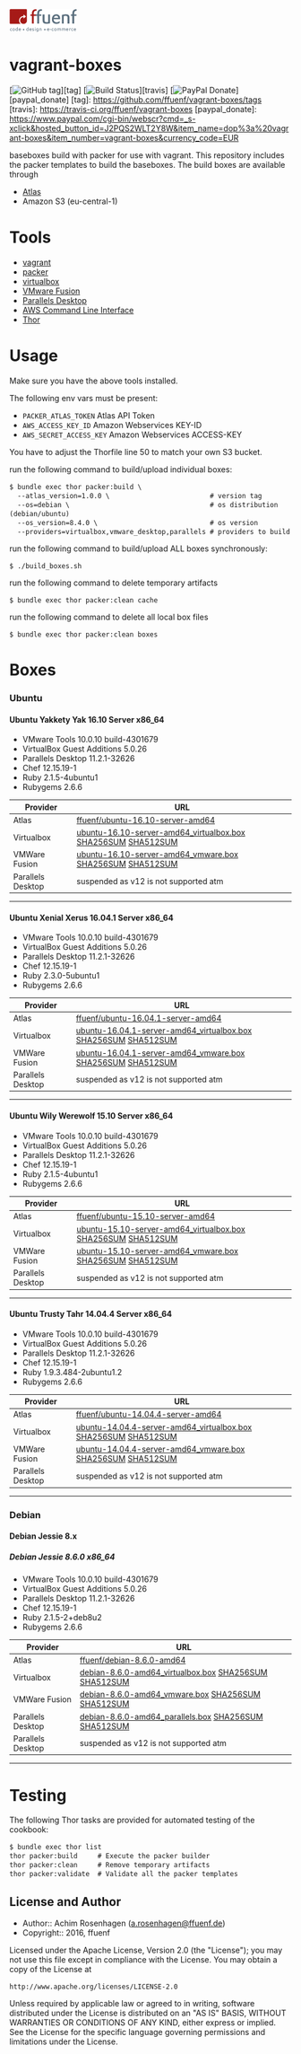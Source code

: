 <a href="http://www.ffuenf.de" title="ffuenf - code • design • e-commerce"><img src="https://github.com/ffuenf/Ffuenf_Common/blob/master/skin/adminhtml/default/default/ffuenf/ffuenf.png" alt="ffuenf - code • design • e-commerce" /></a>

vagrant-boxes
=============
[![GitHub tag](http://img.shields.io/github/tag/ffuenf/vagrant-boxes.svg)][tag]
[![Build Status](http://img.shields.io/travis/ffuenf/vagrant-boxes.svg)][travis]
[![PayPal Donate](https://img.shields.io/badge/paypal-donate-blue.svg)][paypal_donate]
[tag]: https://github.com/ffuenf/vagrant-boxes/tags
[travis]: https://travis-ci.org/ffuenf/vagrant-boxes
[paypal_donate]: https://www.paypal.com/cgi-bin/webscr?cmd=_s-xclick&hosted_button_id=J2PQS2WLT2Y8W&item_name=dop%3a%20vagrant-boxes&item_number=vagrant-boxes&currency_code=EUR

baseboxes build with packer for use with vagrant.
This repository includes the packer templates to build the baseboxes.
The build boxes are available through 

* [Atlas](https://atlas.hashicorp.com/ffuenf)
* Amazon S3 (eu-central-1)

Tools
=====

* [vagrant](http://vagrantup.com)
* [packer](http://packer.io)
* [virtualbox](https://www.virtualbox.org/)
* [VMware Fusion](http://www.vmware.com/de/products/fusion/)
* [Parallels Desktop](https://www.parallels.com/de/products/desktop/)
* [AWS Command Line Interface](http://aws.amazon.com/cli/)
* [Thor](http://whatisthor.com/)

Usage
=====

Make sure you have the above tools installed.

The following env vars must be present:
* `PACKER_ATLAS_TOKEN` Atlas API Token
* `AWS_ACCESS_KEY_ID` Amazon Webservices KEY-ID
* `AWS_SECRET_ACCESS_KEY` Amazon Webservices ACCESS-KEY

You have to adjust the Thorfile line 50 to match your own S3 bucket.

run the following command to build/upload individual boxes:
```
$ bundle exec thor packer:build \
  --atlas_version=1.0.0 \                         # version tag
  --os=debian \                                   # os distribution (debian/ubuntu)
  --os_version=8.4.0 \                            # os version
  --providers=virtualbox,vmware_desktop,parallels # providers to build
```

run the following command to build/upload ALL boxes synchronously:
```
$ ./build_boxes.sh
```

run the following command to delete temporary artifacts
```
$ bundle exec thor packer:clean cache
```

run the following command to delete all local box files
```
$ bundle exec thor packer:clean boxes
```

Boxes
=====

### Ubuntu
#### Ubuntu Yakkety Yak 16.10 Server x86_64

* VMware Tools 10.0.10 build-4301679
* VirtualBox Guest Additions 5.0.26
* Parallels Desktop 11.2.1-32626
* Chef 12.15.19-1
* Ruby 2.1.5-4ubuntu1
* Rubygems 2.6.6

| Provider          | URL                                                                                                                                                                                                                                                                                                                                                                                                             |
| ----------------- | --------------------------------------------------------------------------------------------------------------------------------------------------------------------------------------------------------------------------------------------------------------------------------------------------------------------------------------------------------------------------------------------------------------- |
| Atlas             | [ffuenf/ubuntu-16.10-server-amd64](https://atlas.hashicorp.com/ffuenf/ubuntu-16.10-server-amd64)                                                                                                                                                                                                                                                                                                                |
| Virtualbox        | [ubuntu-16.10-server-amd64_virtualbox.box](https://s3.eu-central-1.amazonaws.com/ffuenf-vagrantboxes/ubuntu/ubuntu-16.10-server-amd64_virtualbox.box) [SHA256SUM](https://s3.eu-central-1.amazonaws.com/ffuenf-vagrantboxes/ubuntu/ubuntu-16.10-server-amd64_virtualbox_SHA256SUM) [SHA512SUM](https://s3.eu-central-1.amazonaws.com/ffuenf-vagrantboxes/ubuntu/ubuntu-16.10-server-amd64_virtualbox_SHA512SUM) |
| VMWare Fusion     | [ubuntu-16.10-server-amd64_vmware.box](https://s3.eu-central-1.amazonaws.com/ffuenf-vagrantboxes/ubuntu/ubuntu-16.10-server-amd64_vmware.box) [SHA256SUM](https://s3.eu-central-1.amazonaws.com/ffuenf-vagrantboxes/ubuntu/ubuntu-16.10-server-amd64_vmware_SHA256SUM) [SHA512SUM](https://s3.eu-central-1.amazonaws.com/ffuenf-vagrantboxes/ubuntu/ubuntu-16.10-server-amd64_vmware_SHA512SUM)                 |
| Parallels Desktop | suspended as v12 is not supported atm                                                                                                                                                                                                                                                                                                                                                                           |

---

#### Ubuntu Xenial Xerus 16.04.1 Server x86_64

* VMware Tools 10.0.10 build-4301679
* VirtualBox Guest Additions 5.0.26
* Parallels Desktop 11.2.1-32626
* Chef 12.15.19-1
* Ruby 2.3.0-5ubuntu1
* Rubygems 2.6.6

| Provider          | URL                                                                                                                                                                                                                                                                                                                                                                                                                     |
| ----------------- | ----------------------------------------------------------------------------------------------------------------------------------------------------------------------------------------------------------------------------------------------------------------------------------------------------------------------------------------------------------------------------------------------------------------------- |
| Atlas             | [ffuenf/ubuntu-16.04.1-server-amd64](https://atlas.hashicorp.com/ffuenf/ubuntu-16.04.1-server-amd64)                                                                                                                                                                                                                                                                                                                    |
| Virtualbox        | [ubuntu-16.04.1-server-amd64_virtualbox.box](https://s3.eu-central-1.amazonaws.com/ffuenf-vagrantboxes/ubuntu/ubuntu-16.04.1-server-amd64_virtualbox.box) [SHA256SUM](https://s3.eu-central-1.amazonaws.com/ffuenf-vagrantboxes/ubuntu/ubuntu-16.04.1-server-amd64_virtualbox_SHA256SUM) [SHA512SUM](https://s3.eu-central-1.amazonaws.com/ffuenf-vagrantboxes/ubuntu/ubuntu-16.04.1-server-amd64_virtualbox_SHA512SUM) |
| VMWare Fusion     | [ubuntu-16.04.1-server-amd64_vmware.box](https://s3.eu-central-1.amazonaws.com/ffuenf-vagrantboxes/ubuntu/ubuntu-16.04.1-server-amd64_vmware.box) [SHA256SUM](https://s3.eu-central-1.amazonaws.com/ffuenf-vagrantboxes/ubuntu/ubuntu-16.04.1-server-amd64_vmware_SHA256SUM) [SHA512SUM](https://s3.eu-central-1.amazonaws.com/ffuenf-vagrantboxes/ubuntu/ubuntu-16.04.1-server-amd64_vmware_SHA512SUM)                 |
| Parallels Desktop | suspended as v12 is not supported atm                                                                                                                                                                                                                                                                                                                                                                                   |

---

#### Ubuntu Wily Werewolf 15.10 Server x86_64

* VMware Tools 10.0.10 build-4301679
* VirtualBox Guest Additions 5.0.26
* Parallels Desktop 11.2.1-32626
* Chef 12.15.19-1
* Ruby 2.1.5-4ubuntu1
* Rubygems 2.6.6

| Provider          | URL                                                                                                                                                                                                                                                                                                                                                                                                             |
| ----------------- | --------------------------------------------------------------------------------------------------------------------------------------------------------------------------------------------------------------------------------------------------------------------------------------------------------------------------------------------------------------------------------------------------------------- |
| Atlas             | [ffuenf/ubuntu-15.10-server-amd64](https://atlas.hashicorp.com/ffuenf/ubuntu-15.10-server-amd64)                                                                                                                                                                                                                                                                                                                |
| Virtualbox        | [ubuntu-15.10-server-amd64_virtualbox.box](https://s3.eu-central-1.amazonaws.com/ffuenf-vagrantboxes/ubuntu/ubuntu-15.10-server-amd64_virtualbox.box) [SHA256SUM](https://s3.eu-central-1.amazonaws.com/ffuenf-vagrantboxes/ubuntu/ubuntu-15.10-server-amd64_virtualbox_SHA256SUM) [SHA512SUM](https://s3.eu-central-1.amazonaws.com/ffuenf-vagrantboxes/ubuntu/ubuntu-15.10-server-amd64_virtualbox_SHA512SUM) |
| VMWare Fusion     | [ubuntu-15.10-server-amd64_vmware.box](https://s3.eu-central-1.amazonaws.com/ffuenf-vagrantboxes/ubuntu/ubuntu-15.10-server-amd64_vmware.box) [SHA256SUM](https://s3.eu-central-1.amazonaws.com/ffuenf-vagrantboxes/ubuntu/ubuntu-15.10-server-amd64_vmware_SHA256SUM) [SHA512SUM](https://s3.eu-central-1.amazonaws.com/ffuenf-vagrantboxes/ubuntu/ubuntu-15.10-server-amd64_vmware_SHA512SUM)                 |
| Parallels Desktop | suspended as v12 is not supported atm                                                                                                                                                                                                                                                                                                                                                                           |
---

#### Ubuntu Trusty Tahr 14.04.4 Server x86_64

* VMware Tools 10.0.10 build-4301679
* VirtualBox Guest Additions 5.0.26
* Parallels Desktop 11.2.1-32626
* Chef 12.15.19-1
* Ruby 1.9.3.484-2ubuntu1.2
* Rubygems 2.6.6

| Provider          | URL                                                                                                                                                                                                                                                                                                                                                                                                                     |
| ----------------- | ----------------------------------------------------------------------------------------------------------------------------------------------------------------------------------------------------------------------------------------------------------------------------------------------------------------------------------------------------------------------------------------------------------------------- |
| Atlas             | [ffuenf/ubuntu-14.04.4-server-amd64](https://atlas.hashicorp.com/ffuenf/ubuntu-14.04.4-server-amd64)                                                                                                                                                                                                                                                                                                                    |
| Virtualbox        | [ubuntu-14.04.4-server-amd64_virtualbox.box](https://s3.eu-central-1.amazonaws.com/ffuenf-vagrantboxes/ubuntu/ubuntu-14.04.4-server-amd64_virtualbox.box) [SHA256SUM](https://s3.eu-central-1.amazonaws.com/ffuenf-vagrantboxes/ubuntu/ubuntu-14.04.4-server-amd64_virtualbox_SHA256SUM) [SHA512SUM](https://s3.eu-central-1.amazonaws.com/ffuenf-vagrantboxes/ubuntu/ubuntu-14.04.4-server-amd64_virtualbox_SHA512SUM) |
| VMWare Fusion     | [ubuntu-14.04.4-server-amd64_vmware.box](https://s3.eu-central-1.amazonaws.com/ffuenf-vagrantboxes/ubuntu/ubuntu-14.04.4-server-amd64_vmware.box) [SHA256SUM](https://s3.eu-central-1.amazonaws.com/ffuenf-vagrantboxes/ubuntu/ubuntu-14.04.4-server-amd64_vmware_SHA256SUM) [SHA512SUM](https://s3.eu-central-1.amazonaws.com/ffuenf-vagrantboxes/ubuntu/ubuntu-14.04.4-server-amd64_vmware_SHA512SUM)                 |
| Parallels Desktop | suspended as v12 is not supported atm                                                                                                                                                                                                                                                                                                                                                                                   |
---

### Debian
#### Debian Jessie 8.x

##### Debian Jessie 8.6.0 x86_64

* VMware Tools 10.0.10 build-4301679
* VirtualBox Guest Additions 5.0.26
* Parallels Desktop 11.2.1-32626
* Chef 12.15.19-1
* Ruby 2.1.5-2+deb8u2
* Rubygems 2.6.6

| Provider          | URL                                                                                                                                                                                                                                                                                                                                                                                 |
| ----------------- | ----------------------------------------------------------------------------------------------------------------------------------------------------------------------------------------------------------------------------------------------------------------------------------------------------------------------------------------------------------------------------------- |
| Atlas             | [ffuenf/debian-8.6.0-amd64](https://atlas.hashicorp.com/ffuenf/debian-8.6.0-amd64)                                                                                                                                                                                                                                                                                                  |
| Virtualbox        | [debian-8.6.0-amd64_virtualbox.box](https://s3.eu-central-1.amazonaws.com/ffuenf-vagrantboxes/debian/debian-8.6.0-amd64_virtualbox.box) [SHA256SUM](https://s3.eu-central-1.amazonaws.com/ffuenf-vagrantboxes/debian/debian-8.6.0-amd64_virtualbox_SHA256SUM) [SHA512SUM](https://s3.eu-central-1.amazonaws.com/ffuenf-vagrantboxes/debian/debian-8.6.0-amd64_virtualbox_SHA512SUM) |
| VMWare Fusion     | [debian-8.6.0-amd64_vmware.box](https://s3.eu-central-1.amazonaws.com/ffuenf-vagrantboxes/debian/debian-8.6.0-amd64_vmware.box) [SHA256SUM](https://s3.eu-central-1.amazonaws.com/ffuenf-vagrantboxes/debian/debian-8.6.0-amd64_vmware_SHA256SUM) [SHA512SUM](https://s3.eu-central-1.amazonaws.com/ffuenf-vagrantboxes/debian/debian-8.6.0-amd64_vmware_SHA512SUM)                 |
| Parallels Desktop | [debian-8.6.0-amd64_parallels.box](https://s3.eu-central-1.amazonaws.com/ffuenf-vagrantboxes/debian/debian-8.6.0-amd64_parallels.box) [SHA256SUM](https://s3.eu-central-1.amazonaws.com/ffuenf-vagrantboxes/debian/debian-8.6.0-amd64_parallels_SHA256SUM) [SHA512SUM](https://s3.eu-central-1.amazonaws.com/ffuenf-vagrantboxes/debian/debian-8.6.0-amd64_parallels_SHA512SUM)     |
| Parallels Desktop | suspended as v12 is not supported atm                                                                                                                                                                                                                                                                                                                                               |

---

Testing
=======

The following Thor tasks are provided for automated testing of the cookbook:

```
$ bundle exec thor list
thor packer:build     # Execute the packer builder
thor packer:clean     # Remove temporary artifacts
thor packer:validate  # Validate all the packer templates
```

License and Author
------------------

- Author:: Achim Rosenhagen (<a.rosenhagen@ffuenf.de>)
- Copyright:: 2016, ffuenf

Licensed under the Apache License, Version 2.0 (the "License");
you may not use this file except in compliance with the License.
You may obtain a copy of the License at

    http://www.apache.org/licenses/LICENSE-2.0

Unless required by applicable law or agreed to in writing, software
distributed under the License is distributed on an "AS IS" BASIS,
WITHOUT WARRANTIES OR CONDITIONS OF ANY KIND, either express or implied.
See the License for the specific language governing permissions and
limitations under the License.
